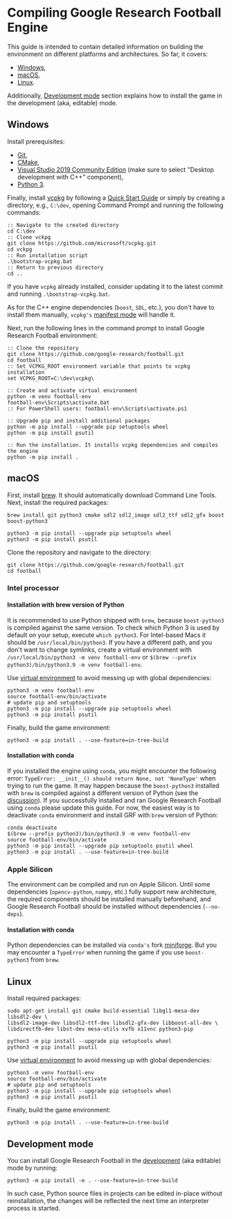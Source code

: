 # Compiling Google Research Football Engine #

This guide is intended to contain detailed information on building the environment
on different platforms and architectures. So far, it covers:
* [Windows](#windows),
* [macOS](#macos),
* [Linux](#linux).

Additionally, [Development mode](#development-mode) section explains how to install the game
in the development (aka, editable) mode.

## Windows
Install prerequisites:
- [Git](https://git-scm.com/download/win),
- [CMake](https://cmake.org/download/),
- [Visual Studio 2019 Community Edition](https://visualstudio.microsoft.com/downloads/) (make sure to
  select "Desktop development with C++" component),
- [Python 3](https://www.python.org/downloads/).

Finally, install [vcpkg](https://github.com/microsoft/vcpkg) by following a
  [Quick Start Guide](https://github.com/microsoft/vcpkg#quick-start-windows) or simply by creating a directory,
  e.g., `C:\dev`, opening Command Prompt and running the following commands:
```commandline
:: Navigate to the created directory
cd C:\dev
:: Clone vckpg
git clone https://github.com/microsoft/vcpkg.git
cd vckpg
:: Run installation script
.\bootstrap-vcpkg.bat
:: Return to previous directory
cd ..
```

If you have `vcpkg` already installed, consider updating it to the latest commit and running `.\bootstrap-vcpkg.bat`.

As for the C++ engine dependencies (`boost`, `SDL`, etc.), you don't have to install them manually, `vcpkg's`
[manifest mode](https://github.com/microsoft/vcpkg/blob/master/docs/users/manifests.md) will handle it.

Next, run the following lines in the command prompt to install Google Research Football environment:
```commandline
:: Clone the repository
git clone https://github.com/google-research/football.git
cd football
:: Set VCPKG_ROOT environment variable that points to vcpkg installation
set VCPKG_ROOT=C:\dev\vcpkg\

:: Create and activate virtual environment
python -m venv football-env
football-env\Scripts\activate.bat
:: For PowerShell users: football-env\Scripts\activate.ps1

:: Upgrade pip and install additional packages
python -m pip install --upgrade pip setuptools wheel
python -m pip install psutil

:: Run the installation. It installs vcpkg dependencies and compiles the engine
python -m pip install .
```


## macOS

First, install [brew](https://brew.sh/). It should automatically download Command Line Tools.
Next, install the required packages:
```shell
brew install git python3 cmake sdl2 sdl2_image sdl2_ttf sdl2_gfx boost boost-python3

python3 -m pip install --upgrade pip setuptools wheel
python3 -m pip install psutil
```
Clone the repository and navigate to the directory:
```shell
git clone https://github.com/google-research/football.git
cd football
```

### Intel processor
#### Installation with brew version of Python
It is recommended to use Python shipped with `brew`, because `boost-python3` is compiled against the same version.
To check which Python 3 is used by default on your setup, execute `which python3`.
For Intel-based Macs it should be `/usr/local/bin/python3`.
If you have a different path, and you don't want to change symlinks, create a virtual environment with
`/usr/local/bin/python3 -m venv football-env` or `$(brew --prefix python3)/bin/python3.9 -m venv football-env`.

Use [virtual environment](https://docs.python.org/3/tutorial/venv.html) to avoid messing up with global dependencies:

```shell
python3 -m venv football-env
source football-env/bin/activate
# update pip and setuptools
python3 -m pip install --upgrade pip setuptools wheel
python3 -m pip install psutil
```

Finally, build the game environment:

```shell
python3 -m pip install . --use-feature=in-tree-build
```

#### Installation with conda

If you installed the engine using `conda`, you might encounter the following error:
`TypeError: __init__() should return None, not 'NoneType'` when trying to run the game.
It may happen because the `boost-python3` installed with `brew` is compiled against a different
version of Python (see the [discussion](https://github.com/google-research/football/issues/156)).
If you successfully installed and ran Google Research Football using `conda` please update this guide.
For now, the easiest way is to deactivate `conda` environment and install GRF with `brew` version of Python:
```shell
conda deactivate
$(brew --prefix python3)/bin/python3.9 -m venv football-env
source football-env/bin/activate
python3 -m pip install --upgrade pip setuptools psutil wheel
python3 -m pip install . --use-feature=in-tree-build
```

### Apple Silicon
The environment can be compiled and run on Apple Silicon. Until some dependencies (`opencv-python`, `numpy`, etc.)
fully support new architecture, the required components should be installed manually beforehand,
and Google Research Football should be installed without dependencies (`--no-deps`).

#### Installation with conda
Python dependencies can be installed via `conda's` fork [miniforge](https://github.com/conda-forge/miniforge).
But you may encounter a `TypeError` when running the game if you use `boost-python3` from `brew`.

## Linux
Install required packages:

```shell
sudo apt-get install git cmake build-essential libgl1-mesa-dev libsdl2-dev \
libsdl2-image-dev libsdl2-ttf-dev libsdl2-gfx-dev libboost-all-dev \
libdirectfb-dev libst-dev mesa-utils xvfb x11vnc python3-pip

python3 -m pip install --upgrade pip setuptools wheel
python3 -m pip install psutil
```
Use [virtual environment](https://docs.python.org/3/tutorial/venv.html) to avoid messing up with global dependencies:

```shell
python3 -m venv football-env
source football-env/bin/activate
# update pip and setuptools
python3 -m pip install --upgrade pip setuptools wheel
python3 -m pip install psutil
```

Finally, build the game environment:

```shell
python3 -m pip install . --use-feature=in-tree-build
```

## Development mode

You can install Google Research Football
in the [development](https://packaging.python.org/guides/distributing-packages-using-setuptools/#id66)
(aka editable) mode by running:

```shell
python3 -m pip install -e . --use-feature=in-tree-build
```

In such case, Python source files in projects can be edited in-place without reinstallation,
the changes will be reflected the next time an interpreter process is started.
